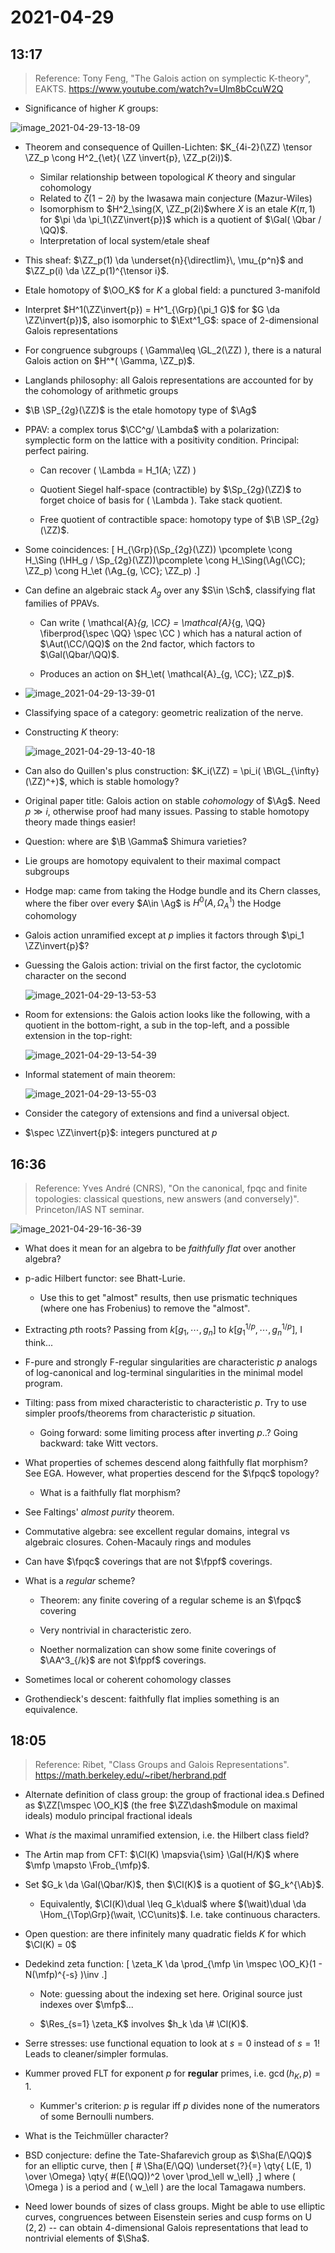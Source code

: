 # 2021-04-29

## 13:17

> Reference: Tony Feng, "The Galois action on symplectic K-theory", EAKTS. <https://www.youtube.com/watch?v=Ulm8bCcuW2Q>

- Significance of higher $K$ groups:

![image_2021-04-29-13-18-09](figures/image_2021-04-29-13-18-09.png)

- Theorem and consequence of Quillen-Lichten: $K_{4i-2}(\ZZ) \tensor \ZZ_p \cong H^2_{\et}( \ZZ \invert{p}, \ZZ_p(2i))$.
  - Similar relationship between topological $K$ theory and singular cohomology
  - Related to $\zeta(1-2i)$ by the Iwasawa main conjecture (Mazur-Wiles)
  - Isomorphism to $H^2_\sing(X, \ZZ_p(2i)$where $X$ is an etale $K(\pi, 1)$ for $\pi \da \pi_1(\ZZ\invert{p})$ which is a quotient of $\Gal( \Qbar / \QQ)$.
  - Interpretation of local system/etale sheaf 

- This sheaf: $\ZZ_p(1) \da \underset{n}{\directlim}\, \mu_{p^n}$ and $\ZZ_p(i) \da \ZZ_p(1)^{\tensor i}$.

- Etale homotopy of $\OO_K$ for $K$ a global field: a punctured 3-manifold
- Interpret $H^1(\ZZ\invert{p}) = H^1_{\Grp}(\pi_1 G)$ for $G \da \ZZ\invert{p})$, also isomorphic to $\Ext^1_G$: space of 2-dimensional Galois representations

- For congruence subgroups \( \Gamma\leq \GL_2(\ZZ) \), there is a natural Galois action on $H^*( \Gamma, \ZZ_p)$.

- Langlands philosophy: all Galois representations are accounted for by the cohomology of arithmetic groups

- $\B \SP_{2g}(\ZZ)$ is the etale homotopy type of $\Ag$

- PPAV: a complex torus $\CC^g/ \Lambda$ with a polarization: symplectic form on the lattice with a positivity condition.
  Principal: perfect pairing.

  - Can recover \( \Lambda = H_1(A; \ZZ) \) 
  - Quotient Siegel half-space (contractible) by $\Sp_{2g}(\ZZ)$ to forget choice of basis for \( \Lambda \).
  Take stack quotient.

  - Free quotient of contractible space: homotopy type of $\B \SP_{2g}(\ZZ)$.

- Some coincidences:
\[
H_{\Grp}(\Sp_{2g}(\ZZ)) \pcomplete
\cong
H_\Sing (\HH_g / \Sp_{2g}(\ZZ))\pcomplete
\cong
H_\Sing(\Ag(\CC); \ZZ_p)
\cong 
H_\et (\Ag_{g, \CC}; \ZZ_p)
.\]

- Can define an algebraic stack $A_g$ over any $S\in \Sch$, classifying flat families of PPAVs.
  - Can write \( \mathcal{A}_{g, \CC} = \mathcal{A}_{g, \QQ} \fiberprod{\spec \QQ} \spec \CC    \) which has a natural action of $\Aut(\CC/\QQ)$ on the 2nd factor, which factors to $\Gal(\Qbar/\QQ)$.

  - Produces an action on $H_\et( \mathcal{A}_{g, \CC}; \ZZ_p)$. 


- ![image_2021-04-29-13-39-01](figures/image_2021-04-29-13-39-01.png)

- Classifying space of a category: geometric realization of the nerve.

- Constructing $K$ theory:

  ![image_2021-04-29-13-40-18](figures/image_2021-04-29-13-40-18.png)

- Can also do Quillen's plus construction: $K_i(\ZZ) = \pi_i( \B\GL_{\infty}(\ZZ)^+)$, which is stable homology?

- Original paper title: Galois action on stable *cohomology* of $\Ag$.
  Need $p\gg i$, otherwise proof had many issues.
  Passing to stable homotopy theory made things easier!

- Question: where are $\B \Gamma$ Shimura varieties?

- Lie groups are homotopy equivalent to their maximal compact subgroups

- Hodge map: came from taking the Hodge bundle and its Chern classes, where the fiber over every $A\in \Ag$ is $H^0(A, \Omega_A^1)$ the Hodge cohomology

- Galois action unramified except at $p$ implies it factors through $\pi_1 \ZZ\invert{p}$?

- Guessing the Galois action: trivial on the first factor, the cyclotomic character on the second

  ![image_2021-04-29-13-53-53](figures/image_2021-04-29-13-53-53.png)

- Room for extensions: the Galois action looks like the following, with a quotient in the bottom-right, a sub in the top-left, and a possible extension in the top-right:

  ![image_2021-04-29-13-54-39](figures/image_2021-04-29-13-54-39.png)

- Informal statement of main theorem:

  ![image_2021-04-29-13-55-03](figures/image_2021-04-29-13-55-03.png)

- Consider the category of extensions and find a universal object.

- $\spec \ZZ\invert{p}$: integers punctured at $p$

## 16:36

> Reference: Yves André (CNRS), "On the canonical, fpqc and finite topologies: classical questions, new answers (and conversely)". Princeton/IAS NT seminar.

![image_2021-04-29-16-36-39](figures/image_2021-04-29-16-36-39.png)

- What does it mean for an algebra to be *faithfully flat* over another algebra?

- p-adic Hilbert functor: see Bhatt-Lurie.

  - Use this to get "almost" results, then use prismatic techniques (where one has Frobenius) to remove the "almost".

- Extracting $p$th roots? 
  Passing from $k[g_1, \cdots, g_n]$ to $k[g_1^{1/p}, \cdots, g_n^{1/p}]$, I think...

- F-pure and strongly F-regular singularities are characteristic $p$ analogs of log-canonical and log-terminal singularities in the minimal model program.

- Tilting: pass from mixed characteristic to characteristic $p$.
  Try to use simpler proofs/theorems from characteristic $p$ situation.

  - Going forward: some limiting process after inverting $p$..?
    Going backward: take Witt vectors.
    

- What properties of schemes descend along faithfully flat morphism? See EGA.
  However, what properties descend for the $\fpqc$ topology?

  - What is a faithfully flat morphism?

- See Faltings' *almost purity* theorem.

- Commutative algebra: see excellent regular domains, integral vs algebraic closures.
  Cohen-Macauly rings and modules

- Can have $\fpqc$ coverings that are not $\fppf$ coverings.

- What is a *regular* scheme?

  - Theorem: any finite covering of a regular scheme is an $\fpqc$ covering

  - Very nontrivial in characteristic zero.

  - Noether normalization can show some finite coverings of $\AA^3_{/k}$ are not $\fppf$ coverings.

- Sometimes local or coherent cohomology classes

- Grothendieck's descent: faithfully flat implies something is an equivalence.

## 18:05

> Reference: Ribet, "Class Groups and Galois Representations". <https://math.berkeley.edu/~ribet/herbrand.pdf>

- Alternate definition of class group: the group of fractional idea.s
  Defined as $\ZZ[\mspec \OO_K]$ (the free $\ZZ\dash$module on maximal ideals) modulo principal fractional ideals

- What *is* the maximal unramified extension, i.e. the Hilbert class field?

- The Artin map from CFT: $\Cl(K) \mapsvia{\sim} \Gal(H/K)$ where $\mfp \mapsto \Frob_{\mfp}$.

- Set $G_k \da \Gal(\Qbar/K)$, then $\Cl(K)$ is a quotient of $G_k^{\Ab}$.

  - Equivalently, $\Cl(K)\dual \leq G_k\dual$ where $(\wait)\dual \da \Hom_{\Top\Grp}(\wait, \CC\units)$.
  I.e. take continuous characters.

- Open question: are there infinitely many quadratic fields $K$ for which $\Cl(K) = 0$

- Dedekind zeta function:
\[
\zeta_K \da \prod_{\mfp \in \mspec \OO_K}(1 - N(\mfp)^{-s} )\inv
.\]
  - Note: guessing about the indexing set here.
  Original source just indexes over $\mfp$...

  - $\Res_{s=1} \zeta_K$ involves $h_k \da \# \Cl(K)$.

- Serre stresses: use functional equation to look at $s=0$ instead of $s=1$!
  Leads to cleaner/simpler formulas.

- Kummer proved FLT for exponent $p$ for **regular** primes, i.e. $\gcd(h_K, p) = 1$.
  - Kummer's criterion: $p$ is regular iff $p$ divides none of the numerators of some Bernoulli numbers.

- What is the Teichmüller character?

- BSD conjecture: define the Tate-Shafarevich group as $\Sha(E/\QQ)$ for an elliptic curve, then
\[
\# \Sha(E/\QQ) \underset{?}{=} \qty{ L(E, 1) \over \Omega} \qty{ \#(E(\QQ))^2 \over \prod_\ell w_\ell}
,\]
  where \( \Omega \) is a period and \( w_\ell \) are the local Tamagawa numbers.

- Need lower bounds of sizes of class groups.
  Might be able to use elliptic curves, congruences between Eisenstein series and cusp forms on $\operatorname{U}(2, 2)$ -- can obtain 4-dimensional Galois representations that lead to nontrivial elements of $\Sha$.
